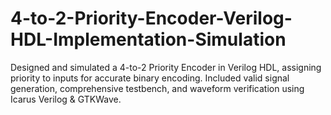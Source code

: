 # 4-to-2-Priority-Encoder-Verilog-HDL-Implementation-Simulation
Designed and simulated a 4-to-2 Priority Encoder in Verilog HDL, assigning priority to inputs for accurate binary encoding. Included valid signal generation, comprehensive testbench, and waveform verification using Icarus Verilog &amp; GTKWave.
